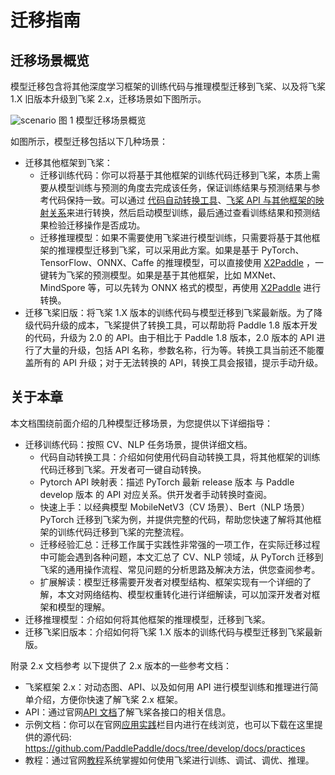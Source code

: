 # 迁移指南

## 迁移场景概览

模型迁移包含将其他深度学习框架的训练代码与推理模型迁移到飞桨、以及将飞桨 1.X 旧版本升级到飞桨 2.x，迁移场景如下图所示。

![scenario](./images/scenario.png)
图 1 模型迁移场景概览

如图所示，模型迁移包括以下几种场景：

* 迁移其他框架到飞桨：
  *  迁移训练代码：你可以将基于其他框架的训练代码迁移到飞桨，本质上需要从模型训练与预测的角度去完成该任务，保证训练结果与预测结果与参考代码保持一致。可以通过 [代码自动转换工具](https://www.paddlepaddle.org.cn/documentation/docs/zh/develop/guides/model_convert/convert_with_paconvert_cn.html)、[飞桨 API 与其他框架的映射关系](https://www.paddlepaddle.org.cn/documentation/docs/zh/develop/guides/model_convert/convert_from_pytorch/pytorch_api_mapping_cn.html)来进行转换，然后启动模型训练，最后通过查看训练结果和预测结果检验迁移操作是否成功。
  * 迁移推理模型：如果不需要使用飞桨进行模型训练，只需要将基于其他框架的推理模型迁移到飞桨，可以采用此方案。如果是基于 PyTorch、TensorFlow、ONNX、Caffe 的推理模型，可以直接使用 [X2Paddle](https://github.com/PaddlePaddle/X2Paddle) ，一键转为飞桨的预测模型。如果是基于其他框架，比如 MXNet、 MindSpore 等，可以先转为 ONNX 格式的模型，再使用 [X2Paddle](https://github.com/PaddlePaddle/X2Paddle) 进行转换。
* 迁移飞桨旧版：将飞桨 1.X 版本的训练代码与模型迁移到飞桨最新版。为了降级代码升级的成本，飞桨提供了转换工具，可以帮助将 Paddle 1.8 版本开发的代码，升级为 2.0 的 API。由于相比于 Paddle 1.8 版本，2.0 版本的 API 进行了大量的升级，包括 API 名称，参数名称，行为等。转换工具当前还不能覆盖所有的 API 升级；对于无法转换的 API，转换工具会报错，提示手动升级。

## 关于本章

本文档围绕前面介绍的几种模型迁移场景，为您提供以下详细指导：
* 迁移训练代码：按照 CV、NLP 任务场景，提供详细文档。
  * 代码自动转换工具：介绍如何使用代码自动转换工具，将其他框架的训练代码迁移到飞桨。开发者可一键自动转换。
  * Pytorch API 映射表：描述 PyTorch 最新 release 版本 与 Paddle develop 版本 的 API 对应关系。供开发者手动转换时查阅。
  * 快速上手：以经典模型 MobileNetV3（CV 场景）、Bert（NLP 场景）PyTorch 迁移到飞桨为例，并提供完整的代码，帮助您快速了解将其他框架的训练代码迁移到飞桨的完整流程。
  * 迁移经验汇总：迁移工作属于实践性非常强的一项工作，在实际迁移过程中可能会遇到各种问题，本文汇总了 CV、NLP 领域，从 PyTorch 迁移到飞桨的通用操作流程、常见问题的分析思路及解决方法，供您查阅参考。
  * 扩展解读：模型迁移需要开发者对模型结构、框架实现有一个详细的了解，本文对网络结构、模型权重转化进行详细解读，可以加深开发者对框架和模型的理解。
* 迁移推理模型：介绍如何将其他框架的推理模型，迁移到飞桨。
* 迁移飞桨旧版本：介绍如何将飞桨 1.X 版本的训练代码与模型迁移到飞桨最新版。

附录
2.x 文档参考
以下提供了 2.x 版本的一些参考文档：
* 飞桨框架 2.x：对动态图、API、以及如何用 API 进行模型训练和推理进行简单介绍，方便你快速了解飞桨 2.x 框架。
* API：通过官网[API 文档](https://www.paddlepaddle.org.cn/documentation/docs/zh/develop/api/index_cn.html)了解飞桨各接口的相关信息。
* 示例文档：你可以在官网[应用实践](https://www.paddlepaddle.org.cn/documentation/docs/zh/develop/practices/index_cn.html)栏目内进行在线浏览，也可以下载在这里提供的源代码:
https://github.com/PaddlePaddle/docs/tree/develop/docs/practices
* 教程：通过官网[教程](https://aistudio.baidu.com/aistudio/course/introduce/1297)系统掌握如何使用飞桨进行训练、调试、调优、推理。

